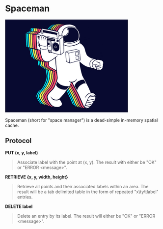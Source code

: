 Spaceman
========

![Spaceman](https://github.com/wcauchois/spaceman/raw/master/logo.png)

Spaceman (short for "space manager") is a dead-simple in-memory spatial cache.

Protocol
--------

**PUT (x, y, label)**

> Associate label with the point at (x, y). The result with either be "OK" or "ERROR \<message\>".

**RETRIEVE {x, y, width, height}**

> Retrieve all points and their associated labels within an area. The result will be a tab delimited table in the form of
> repeated "x\ty\tlabel" entries.

**DELETE label**

> Delete an entry by its label. The result will either be "OK" or "ERROR \<message\>".
